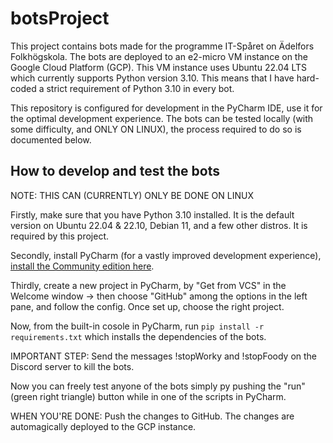 # botsProject
This project contains bots made for the programme IT-Spåret on Ädelfors Folkhögskola.
The bots are deployed to an e2-micro VM instance on the Google Cloud Platform (GCP).
This VM instance uses Ubuntu 22.04 LTS which currently supports Python version 3.10.
This means that I have hard-coded a strict requirement of Python 3.10 in every bot.

This repository is configured for development in the PyCharm IDE, use it for the optimal development experience.
The bots can be tested locally (with some difficulty, and ONLY ON LINUX), the process required to do so is documented below.


## How to develop and test the bots
NOTE: THIS CAN (CURRENTLY) ONLY BE DONE ON LINUX

Firstly, make sure that you have Python 3.10 installed. It is the default version on Ubuntu 22.04 & 22.10, Debian 11, and a few other distros. It is required by this project.

Secondly, install  PyCharm (for a vastly improved development experience), [install the Community edition here](https://www.jetbrains.com/pycharm/download/).

Thirdly, create a new project in PyCharm, by "Get from VCS" in the Welcome window -> then choose "GitHub" among the options in the left pane, and follow the config. Once set up, choose the right project.

Now, from the built-in cosole in PyCharm, run `pip install -r requirements.txt` which installs the dependencies of the bots.

IMPORTANT STEP: Send the messages !stopWorky and !stopFoody on the Discord server to kill the bots.

Now you can freely test anyone of the bots simply py pushing the "run" (green right triangle) button while in one of the scripts in PyCharm.

WHEN YOU'RE DONE: Push the changes to GitHub. The changes are automagically deployed to the GCP instance.

